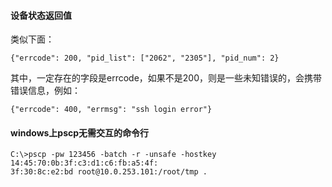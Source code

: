 #### 设备状态返回值

类似下面：

```
{"errcode": 200, "pid_list": ["2062", "2305"], "pid_num": 2}
```
其中，一定存在的字段是errcode，如果不是200，则是一些未知错误的，会携带错误信息，例如：

```
{"errcode": 400, "errmsg": "ssh login error"}
```

#### windows上pscp无需交互的命令行

```
C:\>pscp -pw 123456 -batch -r -unsafe -hostkey 14:45:70:0b:3f:c3:d1:c6:fb:a5:4f:
3f:30:8c:e2:bd root@10.0.253.101:/root/tmp .
```


